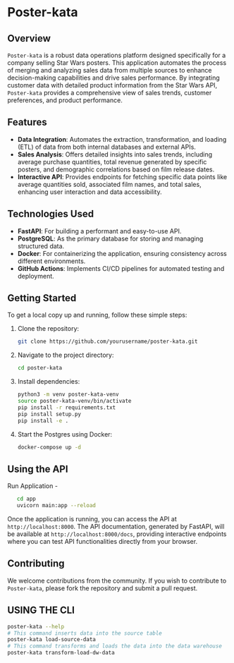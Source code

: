 # Poster-kata

## Overview

`Poster-kata` is a robust data operations platform designed specifically for a company selling Star Wars posters. This application automates the process of merging and analyzing sales data from multiple sources to enhance decision-making capabilities and drive sales performance. By integrating customer data with detailed product information from the Star Wars API, `Poster-kata` provides a comprehensive view of sales trends, customer preferences, and product performance.

## Features

- **Data Integration**: Automates the extraction, transformation, and loading (ETL) of data from both internal databases and external APIs.
- **Sales Analysis**: Offers detailed insights into sales trends, including average purchase quantities, total revenue generated by specific posters, and demographic correlations based on film release dates.
- **Interactive API**: Provides endpoints for fetching specific data points like average quantities sold, associated film names, and total sales, enhancing user interaction and data accessibility.

## Technologies Used

- **FastAPI**: For building a performant and easy-to-use API.
- **PostgreSQL**: As the primary database for storing and managing structured data.
- **Docker**: For containerizing the application, ensuring consistency across different environments.
- **GitHub Actions**: Implements CI/CD pipelines for automated testing and deployment.

## Getting Started

To get a local copy up and running, follow these simple steps:

1. Clone the repository:
   ```bash
   git clone https://github.com/yourusername/poster-kata.git
   ```
2. Navigate to the project directory:
   ```bash
   cd poster-kata
   ```
3. Install dependencies:
   ```bash
   python3 -m venv poster-kata-venv
   source poster-kata-venv/bin/activate
   pip install -r requirements.txt
   pip install setup.py
   pip install -e .
   ```
4. Start the Postgres using Docker:
   ```bash
   docker-compose up -d
   ```



## Using the API

Run Application - 
```bash
   cd app
   uvicorn main:app --reload
```

Once the application is running, you can access the API at `http://localhost:8000`. The API documentation, generated by FastAPI, will be available at `http://localhost:8000/docs`, providing interactive endpoints where you can test API functionalities directly from your browser.

## Contributing

We welcome contributions from the community. If you wish to contribute to `Poster-kata`, please fork the repository and submit a pull request.

## USING THE CLI

```bash
poster-kata --help
# This command inserts data into the source table
poster-kata load-source-data
# This command transforms and loads the data into the data warehouse
poster-kata transform-load-dw-data
```
